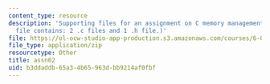 ```yaml
---
content_type: resource
description: 'Supporting files for an assignment on C memory management. (This ZIP
  file contains: 2 .c files and 1 .h file.)'
file: https://ol-ocw-studio-app-production.s3.amazonaws.com/courses/6-088-introduction-to-c-memory-management-and-c-object-oriented-programming-january-iap-2010/b3ddaddb65a34b65963dbb9214af0fbf_assn02.zip
file_type: application/zip
resourcetype: Other
title: assn02
uid: b3ddaddb-65a3-4b65-963d-bb9214af0fbf
---
```

